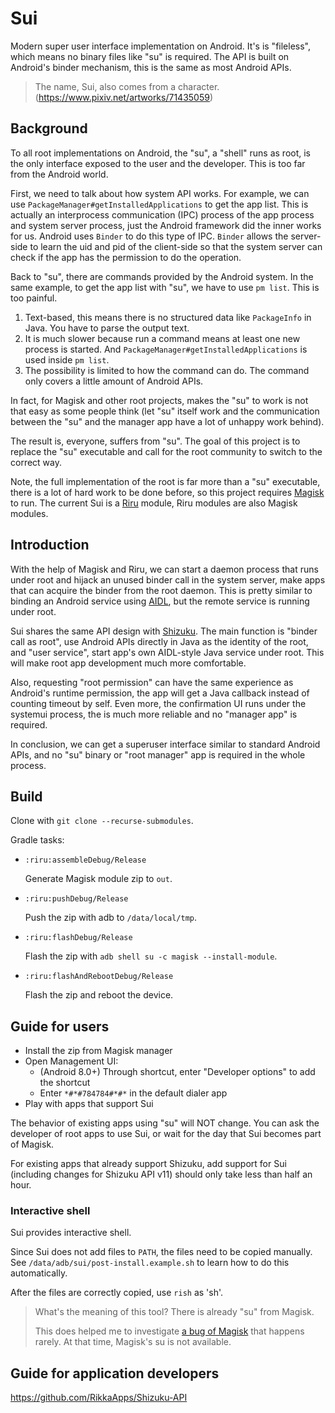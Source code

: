 # Sui

Modern super user interface implementation on Android. It's is "fileless", which means no binary files like "su" is required. The API is built on Android's binder mechanism, this is the same as most Android APIs.

> The name, Sui, also comes from a character. (<https://www.pixiv.net/artworks/71435059>)

## Background

To all root implementations on Android, the "su", a "shell" runs as root, is the only interface exposed to the user and the developer. This is too far from the Android world.

First, we need to talk about how system API works. For example, we can use `PackageManager#getInstalledApplications` to get the app list. This is actually an interprocess communication (IPC) process of the app process and system server process, just the Android framework did the inner works for us. Android uses `Binder` to do this type of IPC. `Binder` allows the server-side to learn the uid and pid of the client-side so that the system server can check if the app has the permission to do the operation.

Back to "su", there are commands provided by the Android system. In the same example, to get the app list with "su", we have to use `pm list`. This is too painful.

1. Text-based, this means there is no structured data like `PackageInfo` in Java. You have to parse the output text.
2. It is much slower because run a command means at least one new process is started. And `PackageManager#getInstalledApplications` is used inside `pm list`.
3. The possibility is limited to how the command can do. The command only covers a little amount of Android APIs.

In fact, for Magisk and other root projects, makes the "su" to work is not that easy as some people think (let "su" itself work and the communication between the "su" and the manager app have a lot of unhappy work behind).

The result is, everyone, suffers from "su". The goal of this project is to replace the "su" executable and call for the root community to switch to the correct way.

Note, the full implementation of the root is far more than a "su" executable, there is a lot of hard work to be done before, so this project requires [Magisk](https://github.com/topjohnwu/Magisk/) to run. The current Sui is a [Riru](https://github.com/RikkaApps/Riru) module, Riru modules are also Magisk modules.

## Introduction

With the help of Magisk and Riru, we can start a daemon process that runs under root and hijack an unused binder call in the system server, make apps that can acquire the binder from the root daemon. This is pretty similar to binding an Android service using [AIDL](https://developer.android.com/guide/components/aidl), but the remote service is running under root.

Sui shares the same API design with [Shizuku](https://github.com/RikkaApps/Shizuku). The main function is "binder call as root", use Android APIs directly in Java as the identity of the root, and "user service", start app's own AIDL-style Java service under root. This will make root app development much more comfortable.

Also, requesting "root permission" can have the same experience as Android's runtime permission, the app will get a Java callback instead of counting timeout by self. Even more, the confirmation UI runs under the systemui process, the is much more reliable and no "manager app" is required.

In conclusion, we can get a superuser interface similar to standard Android APIs, and no "su" binary or "root manager" app is required in the whole process.

## Build

Clone with `git clone --recurse-submodules`.

Gradle tasks:

* `:riru:assembleDebug/Release`

   Generate Magisk module zip to `out`.

* `:riru:pushDebug/Release`

   Push the zip with adb to `/data/local/tmp`.

* `:riru:flashDebug/Release`

   Flash the zip with `adb shell su -c magisk --install-module`.

* `:riru:flashAndRebootDebug/Release`

   Flash the zip and reboot the device.

## Guide for users

* Install the zip from Magisk manager
* Open Management UI:
  - (Android 8.0+) Through shortcut, enter "Developer options" to add the shortcut
  - Enter `*#*#784784#*#*` in the default dialer app
* Play with apps that support Sui

The behavior of existing apps using "su" will NOT change. You can ask the developer of root apps to use Sui, or wait for the day that Sui becomes part of Magisk.

For existing apps that already support Shizuku, add support for Sui (including changes for Shizuku API v11) should only take less than half an hour.

### Interactive shell

Sui provides interactive shell.

Since Sui does not add files to `PATH`, the files need to be copied manually. See `/data/adb/sui/post-install.example.sh` to learn how to do this automatically.

After the files are correctly copied, use `rish` as 'sh'.

> What's the meaning of this tool? There is already "su" from Magisk.
>
> This does helped me to investigate [a bug of Magisk](https://github.com/topjohnwu/Magisk/issues/3976) that happens rarely. At that time, Magisk's su is not available.

## Guide for application developers

https://github.com/RikkaApps/Shizuku-API
